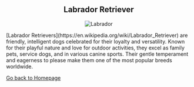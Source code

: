 <div align="center">
  <h2>Labrador Retriever</h2>
</div>
<p align=center>
  <img src="https://images.wagwalkingweb.com/media/daily_wag/blog_articles/hero/1670938235.1927571/fun-facts-about-labrador-retrievers.jpg" alt="Labrador"?

</p>
<p>[Labrador Retrievers](https://en.wikipedia.org/wiki/Labrador_Retriever) are friendly, intelligent dogs celebrated for their loyalty and versatility. Known for their playful nature and love for outdoor activities, they excel as family pets, service dogs, and in various canine sports. Their gentle temperament and eagerness to please make them one of the most popular breeds worldwide.</p>

[Go back to Homepage](README.md)
